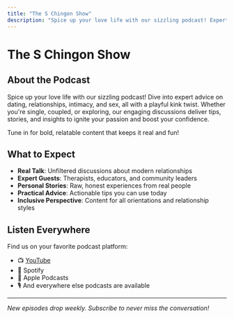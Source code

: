 ```yaml
---
title: "The S Chingon Show"
description: "Spice up your love life with our sizzling podcast! Expert advice on dating, relationships, intimacy, and sex, all with a playful kink twist."
---
```


<!-- saved as _index.md in tokyo-mistakes/exampleSite/content/podcast -->

# The S Chingon Show

## About the Podcast

Spice up your love life with our sizzling podcast! Dive into expert advice on dating, relationships, intimacy, and sex, all with a playful kink twist. Whether you're single, coupled, or exploring, our engaging discussions deliver tips, stories, and insights to ignite your passion and boost your confidence.

Tune in for bold, relatable content that keeps it real and fun!

## What to Expect

- **Real Talk**: Unfiltered discussions about modern relationships
- **Expert Guests**: Therapists, educators, and community leaders
- **Personal Stories**: Raw, honest experiences from real people
- **Practical Advice**: Actionable tips you can use today
- **Inclusive Perspective**: Content for all orientations and relationship styles

## Listen Everywhere

Find us on your favorite podcast platform:

- 📺 [YouTube](https://www.youtube.com/@gallo.s.chingon)
- 🎵 Spotify
- 🍎 Apple Podcasts
- 🎙️ And everywhere else podcasts are available

---

_New episodes drop weekly. Subscribe to never miss the conversation!_
